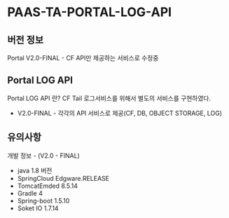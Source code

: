 # PAAS-TA-PORTAL-LOG-API
## 버전 정보
Portal V2.0-FINAL - CF API만 제공하는 서비스로 수정중


## Portal LOG API
Portal LOG API 란? CF Tail 로그서비스를 위해서 별도의 서비스를 구현하였다.
- V2.0-FINAL - 각각의 API 서비스로 제공(CF, DB, OBJECT STORAGE, LOG)

## 유의사항

개발 정보 - (V2.0 - FINAL)
- java 1.8 버전
- SpringCloud Edgware.RELEASE 
- TomcatEmded 8.5.14
- Gradle 4
- Spring-boot 1.5.10
- Soket IO 1.7.14

